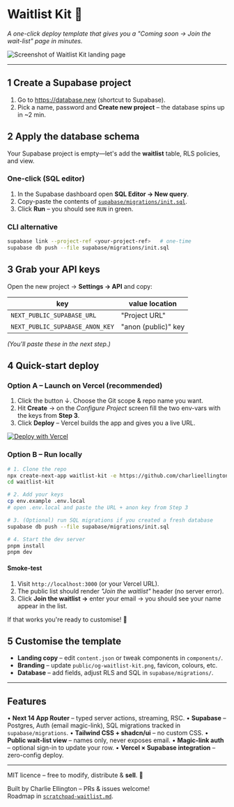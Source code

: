 # Waitlist Kit 🚀

*A one-click deploy template that gives you a "Coming soon → Join the wait-list" page in minutes.*

![Screenshot of Waitlist Kit landing page](./public/og-waitlist-kit.png)

---

## 1  Create a Supabase project

1. Go to <https://database.new> (shortcut to Supabase).  
2. Pick a name, password and **Create new project** – the database spins up in ~2 min.

## 2  Apply the database schema

Your Supabase project is empty—let's add the **waitlist** table, RLS policies, and view.

### One-click (SQL editor)

1. In the Supabase dashboard open **SQL Editor → New query**.  
2. Copy-paste the contents of [`supabase/migrations/init.sql`](./supabase/migrations/init.sql).  
3. Click **Run** – you should see `RUN` in green.

### CLI alternative

```bash
supabase link --project-ref <your-project-ref>   # one-time
supabase db push --file supabase/migrations/init.sql
```

## 3  Grab your API keys

Open the new project → **Settings → API** and copy:

| key | value location |
| --- | --- |
| `NEXT_PUBLIC_SUPABASE_URL` | "Project URL" |
| `NEXT_PUBLIC_SUPABASE_ANON_KEY` | "anon (public)" key |

*(You'll paste these in the next step.)*

## 4  Quick-start deploy

### Option A – Launch on Vercel (recommended)

1. Click the button ↓. Choose the Git scope & repo name you want.  
2. Hit **Create** → on the *Configure Project* screen fill the two env-vars with the keys from **Step 3**.  
3. Click **Deploy** – Vercel builds the app and gives you a live URL.

[![Deploy with Vercel](https://vercel.com/button)](https://vercel.com/new/clone?repository-url=https%3A%2F%2Fgithub.com%2Fcharlieellington%2Fwaitlist-kit&env=NEXT_PUBLIC_SUPABASE_URL,NEXT_PUBLIC_SUPABASE_ANON_KEY&envDescription=Add+your+Supabase+project+URL+and+anon+key.&envLink=https%3A%2F%2Fsupabase.com%2Fdashboard%2Fproject%2F_%2Fsettings%2Fapi)

### Option B – Run locally

```bash
# 1. Clone the repo
npx create-next-app waitlist-kit -e https://github.com/charlieellington/waitlist-kit
cd waitlist-kit

# 2. Add your keys
cp env.example .env.local
# open .env.local and paste the URL + anon key from Step 3

# 3. (Optional) run SQL migrations if you created a fresh database
supabase db push --file supabase/migrations/init.sql

# 4. Start the dev server
pnpm install
pnpm dev
```

#### Smoke-test

1. Visit `http://localhost:3000` (or your Vercel URL).  
2. The public list should render *"Join the waitlist"* header (no server error).  
3. Click **Join the waitlist →** enter your email → you should see your name appear in the list.

If that works you're ready to customise! 🎉

## 5  Customise the template

* **Landing copy** – edit `content.json` or tweak components in `components/`.
* **Branding** – update `public/og-waitlist-kit.png`, favicon, colours, etc.
* **Database** – add fields, adjust RLS and SQL in `supabase/migrations/`.

---

## Features

• **Next 14 App Router** – typed server actions, streaming, RSC.
• **Supabase** – Postgres, Auth (email magic-link), SQL migrations tracked in `supabase/migrations`.
• **Tailwind CSS + shadcn/ui** – no custom CSS.
• **Public wait-list view** – names only, never exposes email.
• **Magic-link auth** – optional sign-in to update your row.
• **Vercel × Supabase integration** – zero-config deploy.

---

MIT licence – free to modify, distribute & **sell**. 🎉

Built by Charlie Ellington – PRs & issues welcome!  
Roadmap in [`scratchpad-waitlist.md`](./energy-flow/pages/03-projects/Waitlist-app/scratchpad-waitlist.md).
